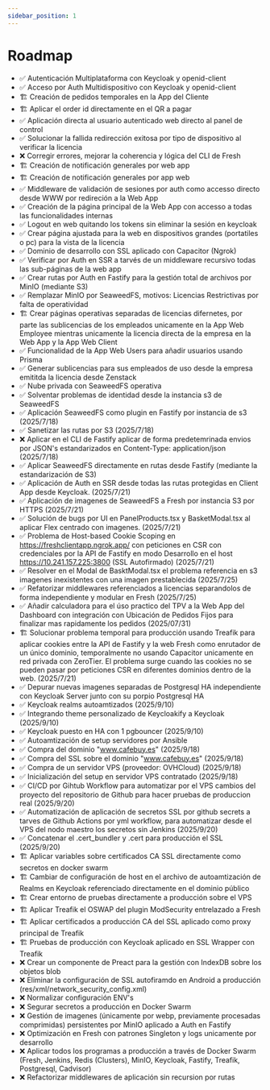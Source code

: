 ```yaml
---
sidebar_position: 1
---
```


# Roadmap

- ✅ Autenticación Multiplataforma con Keycloak y openid-client
- ✅ Acceso por Auth Multidispositivo con Keycloak y openid-client
- 🏗️ Creación de pedidos temporales en la App del Cliente
- 🏗️ Aplicar el order id directamente en el QR a pagar
- ✅ Aplicación directa al usuario autenticado web directo al panel de control
- ✅ Solucionar la fallida redirección exitosa por tipo de dispositivo al verificar la licencia
- ❌ Corregir errores, mejorar la coherencia y lógica del CLI de Fresh
- 🏗️ Creación de notificación generales por web app
- 🏗️ Creación de notificación generales por app web
- ✅ Middleware de validación de sesiones por auth como accesso directo desde WWW por redireción a la Web App
- ✅ Creación de la página principal de la Web App con accesso a todas las funcionalidades internas
- ✅ Logout en web quitando los tokens sin eliminar la sesión en keycloak
- ✅ Crear página ajustada para la web en dispositivos grandes (portatiles o pc) para la vista de la licencia
- ✅ Dominio de desarrollo con SSL aplicado con Capacitor (Ngrok)
- ✅ Verificar por Auth en SSR a tarvés de un middleware recursivo todas las sub-páginas de la web app
- ✅ Crear rutas por Auth en Fastify para la gestión total de archivos por MinIO (mediante S3)
- ✅ Remplazar MinIO por SeaweedFS, motivos: Licencias Restrictivas por falta de operatividad
- 🏗️ Crear páginas operativas separadas de licencias difernetes, por parte las sublicencias de los empleados unicamente en la App Web Employee mientras unicamente la licencia directa de la empresa en la Web App y la App Web Client
- ✅ Funcionalidad de la App Web Users para añadir usuarios usando Prisma
- ✅ Generar sublicencias para sus empleados de uso desde la empresa emititda la licencia desde Zenstack
- ✅ Nube privada con SeaweedFS operativa
- ✅ Solventar problemas de identidad desde la instancia s3 de SeaweedFS
- ✅ Aplicación SeaweedFS como plugin en Fastify por instancia de s3 (2025/7/18)
- ✅ Sanetizar las rutas por S3 (2025/7/18)
- ❌ Aplicar en el CLI de Fastify aplicar de forma predetemrinada envios por JSON's estandarizados en Content-Type: application/json (2025/7/18)
- ✅ Aplicar SeaweedFS directamente en rutas desde Fastify (mediante la estandarización de S3)
- ✅ Aplicación de Auth en SSR desde todas las rutas protegidas en Client App desde Keycloak. (2025/7/21)
- ✅ Aplicación de imagenes de SeaweedFS a Fresh por instancia S3 por HTTPS (2025/7/21)
- ✅ Solución de bugs por UI en PanelProducts.tsx y BasketModal.tsx al aplicar Flex centrado con imagenes. (2025/7/21)
- ✅ Problema de Host-based Cookie Scoping en https://freshclientapp.ngrok.app/ con peticiones en CSR con credenciales por la API de Fastify en modo Desarrollo en el host https://10.241.157.225:3800 (SSL Autofirmado) (2025/7/21)
- ✅ Resolver en el Modal de BasktModal.tsx el problema referencia en s3 imagenes inexistentes con una imagen prestablecida (2025/7/25)
- ✅ Refatorizar middlewares referenciados a licencias separandolos de forma independiente y modular en Fresh (2025/7/25)
- ✅ Añadir calculadora para el úso practico del TPV a la Web App del Dashboard con integración con Ubicación de Pedidos Fijos para finalizar mas rapidamente los pedidos (2025/07/31)
- 🏗️ Solucionar problema temporal para producción usando Treafik para aplicar cookies entre la API de Fastify y la web Fresh como enrutador de un único dominio, temporalmente no usando Capacitor unicamente en red privada con ZeroTier. El problema surge cuando las cookies no se pueden pasar por peticiones CSR en diferentes dominios dentro de la web. (2025/7/21)
- ✅ Depurar nuevas imagenes separadas de Postgresql HA independiente con Keycloak Server junto con su porpio Postgresql HA
- ✅ Keycloak realms autoamtizados (2025/9/10)
- ✅ Integrando theme personalizado de Keycloakify a Keycloak (2025/9/10)
- ✅ Keycloak puesto en HA con 1 pgbouncer (2025/9/10)
- ✅ Autoamtización de setup servidores por Ansible
- ✅ Compra del dominio "www.cafebuy.es" (2025/9/18)
- ✅ Compra del SSL sobre el dominio "www.cafebuy.es" (2025/9/18)
- ✅ Compra  de un servidor VPS (proveedor: OVHCloud) (2025/9/18)
- ✅ Inicialización del setup en servidor VPS contratado (2025/9/18)
- ✅ CI/CD por Gihtub Workflow para automatizar por el VPS cambios del proyecto del repositorio de Github para hacer pruebas de produccion real (2025/9/20)
- ✅ Automatización de aplicación de secretos SSL por github secrets a tarves de Github Actions por yml workflow, para automatizar desde el VPS del nodo maestro los secretos sin Jenkins (2025/9/20)
- ✅ Concatenar el .cert_bundler y .cert para producción el SSL (2025/9/20)
- 🏗️ Aplicar variables sobre certificados CA SSL directamente como secretos en docker swarm
- 🏗️ Cambiar de configuración de host en el archivo de autoamtización de Realms en Keycloak referenciado directamente en el dominio público
- 🏗️ Crear entorno de pruebas directamente a producción sobre el VPS
- 🏗️ Aplicar Treafik el OSWAP del plugin ModSecurity entrelazado a Fresh
- 🏗️ Aplicar certificados a producción CA del SSL aplicado como proxy principal de Treafik
- 🏗️ Pruebas de producción con Keycloak aplicado en SSL Wrapper con Treafik
- ❌ Crear un componente de Preact para la gestión con IndexDB sobre los objetos blob
- ❌ Eliminar la configuración de SSL autofiramdo en Android a producción (res/xml/network_security_config.xml)
- ❌ Normalizar configuración ENV's
- ❌ Segurar secretos a producción en Docker Swarm
- ❌ Gestión de imagenes (únicamente por webp, previamente procesadas comprimidas) persistentes por MinIO aplicado a Auth en Fastify
- ❌ Optimización en Fresh con patrones Singleton y logs unicamente por desarrollo
- ❌ Aplicar todos los programas a producción a través de Docker Swarm (Fresh, Jenkins, Redis (Clusters), MinIO, Keycloak, Fastify, Treafik, Postgresql, Cadvisor)
- ❌ Refactorizar middlewares de aplicación sin recursion por rutas